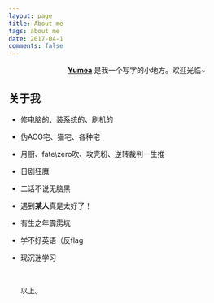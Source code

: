 ```yaml
---
layout: page
title: About me
tags: about me
date: 2017-04-1
comments: false
---
```


<center><a href="http://dasukidp.github.io"><b>Yumea</b></a> 是我一个写字的小地方。欢迎光临~</center>





## 关于我

* 修电脑的、装系统的、刷机的

* 伪ACG宅、猫宅、各种宅

* 月厨、fate\zero吹、攻壳粉、逆转裁判一生推

* 日剧狂魔

* 二话不说无脑黑

* 遇到**某人**真是太好了！

* 有生之年霹雳坑

* 学不好英语（反flag

* 现沉迷学习

  ​

  以上。


